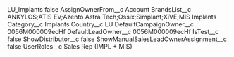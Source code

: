 <?xml version="1.0" encoding="UTF-8"?>
<CustomMetadata xmlns="http://soap.sforce.com/2006/04/metadata" xmlns:xsi="http://www.w3.org/2001/XMLSchema-instance" xmlns:xsd="http://www.w3.org/2001/XMLSchema">
    <label>LU_Implants</label>
    <protected>false</protected>
    <values>
        <field>AssignOwnerFrom__c</field>
        <value xsi:type="xsd:string">Account</value>
    </values>
    <values>
        <field>BrandsList__c</field>
        <value xsi:type="xsd:string">ANKYLOS;ATIS EV;Azento Astra Tech;Ossix;Simplant;XiVE;MIS Implants</value>
    </values>
    <values>
        <field>Category__c</field>
        <value xsi:type="xsd:string">Implants</value>
    </values>
    <values>
        <field>Country__c</field>
        <value xsi:type="xsd:string">LU</value>
    </values>
    <values>
        <field>DefaultCampaignOwner__c</field>
        <value xsi:type="xsd:string">0056M000009ecHf</value>
    </values>
    <values>
        <field>DefaultLeadOwner__c</field>
        <value xsi:type="xsd:string">0056M000009ecHf</value>
    </values>
    <values>
        <field>IsTest__c</field>
        <value xsi:type="xsd:boolean">false</value>
    </values>
    <values>
        <field>ShowDistributor__c</field>
        <value xsi:type="xsd:boolean">false</value>
    </values>
    <values>
        <field>ShowManualSalesLeadOwnerAssignment__c</field>
        <value xsi:type="xsd:boolean">false</value>
    </values>
    <values>
        <field>UserRoles__c</field>
        <value xsi:type="xsd:string">Sales Rep (IMPL + MIS)</value>
    </values>
</CustomMetadata>
